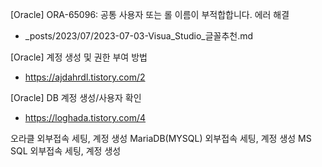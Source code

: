[Oracle] ORA-65096: 공통 사용자 또는 롤 이름이 부적합합니다. 에러 해결
  - _posts/2023/07/2023-07-03-Visua_Studio_글꼴추천.md

[Oracle] 계정 생성 및 권한 부여 방법
  - https://ajdahrdl.tistory.com/2

[Oracle] DB 계정 생성/사용자 확인
  - https://loghada.tistory.com/4

오라클 외부접속 세팅, 계정 생성
MariaDB(MYSQL) 외부접속 세팅, 계정 생성
MS SQL 외부접속 세팅, 계정 생성